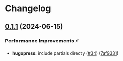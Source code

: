 # Changelog

## [0.1.1](https://github.com/hugomods/seo/compare/modules/translations/v0.1.0...modules/translations/v0.1.1) (2024-06-15)


### Performance Improvements ⚡️

* **hugopress:** include partials directly ([#34](https://github.com/hugomods/seo/issues/34)) ([7af9331](https://github.com/hugomods/seo/commit/7af933144550b973309120ff3404c9001552e769))
